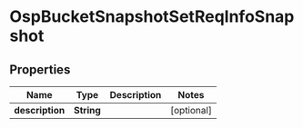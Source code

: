 # OspBucketSnapshotSetReqInfoSnapshot

## Properties
Name | Type | Description | Notes
------------ | ------------- | ------------- | -------------
**description** | **String** |  |  [optional]
